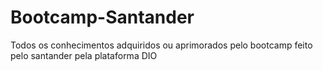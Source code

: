 # Bootcamp-Santander
Todos os conhecimentos adquiridos ou aprimorados pelo bootcamp feito pelo santander pela plataforma DIO
